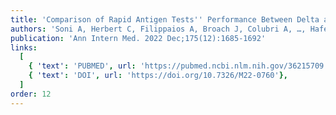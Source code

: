 ```yaml
---
title: 'Comparison of Rapid Antigen Tests'' Performance Between Delta and Omicron Variants of SARS-CoV-2 : A Secondary Analysis From a Serial Home Self-testing Study'
authors: 'Soni A, Herbert C, Filippaios A, Broach J, Colubri A, …, Hafer N, Luzuriaga K, Barton B, Heetderks W, Manabe YC, McManus D'
publication: 'Ann Intern Med. 2022 Dec;175(12):1685-1692'
links:
  [
    { 'text': 'PUBMED', url: 'https://pubmed.ncbi.nlm.nih.gov/36215709'},
    { 'text': 'DOI', url: 'https://doi.org/10.7326/M22-0760'},
  ]
order: 12
---
```

